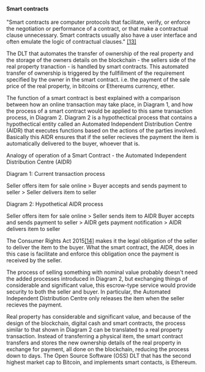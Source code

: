 #### Smart contracts

 "Smart contracts are computer protocols that facilitate, verify, or enforce the negotiation or performance of a contract, or that make a contractual clause unnecessary. Smart contracts usually also have a user interface and often emulate the logic of contractual clauses." [[13]](14-references.md)

 The DLT that automates the transfer of ownership of the real property and the storage of the owners details on the blockchain - the sellers side of the real property tranaction - is handled by smart contracts. This automated transfer of ownership is triggered by the fullfillment of the requirement specified by the owner in the smart contract. i.e. the payment of the sale price of the real property, in bitcoins or Ethereums currency, ether.

 The function of a smart contract is best explained with a comparison between how an online transaction may take place, in Diagram 1, and how the process of a smart contract would be applied to this same transaction process, in Diagram 2. Diagram 2 is a hypothectical process that contains a hypothectical entity called an Automated Independent Distribution Centre (AIDR) that executes functions based on the actions of the parties involved. Basically this AIDR ensures that if the seller recieves the payment the item is automatically delivered to the buyer, whoever that is.

   Analogy of operation of a Smart Contract - the Automated Independent Distribution Centre (AIDR)

  Diagram 1: Current transaction process

 Seller offers item for sale online >
 Buyer accepts and sends payment to seller >
 Seller delivers item to seller   
  
  Diagram 2: Hypothetical AIDR process

 Seller offers item for sale online >
 Seller sends item to AIDR Buyer accepts and sends payment to seller >
 AIDR gets payment notification >
 AIDR delivers item to seller    
 
 The Consumer Rights Act 2015[[14]](14-references.md) makes it the legal obligation of the seller to deliver the item to the buyer. What the smart contract, the AIDR, does in this case is facilitate and enforce this obligation once the payment is received by the seller.

 The process of selling something with nominal value probably doesn't need the added processes introduced in Diagram 2, but exchanging things of considerable and significant value, this escrow-type service would provide security to both the seller and buyer. In particular, the Automated Independent Distribution Centre only releases the item when the seller recieves the payment.

 Real property has considerable and significant value, and because of the design of the blockchain, digital cash and smart contracts, the process similar to that shown in Diagram 2 can be translated to a real property transaction. Instead of transferring a physical item, the smart contract transfers and stores the new ownership details of the real property in exchange for payment, all done on the blockchain, reducing the process down to days. The Open Source Software (OSS) DLT that has the second highest market cap to Bitcoin, and implements smart contacts, is Ethereum. 

